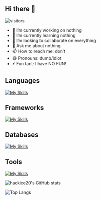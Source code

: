 ## Hi there 👋

![visitors](https://visitor-badge.laobi.icu/badge?page_id=hackice20.hackice20)


- 🔭 I’m currently working on nothing
- 🌱 I’m currently learning nothing
- 👯 I’m looking to collaborate on everything
- 💬 Ask me about nothing
- 📫 How to reach me: don't
- 😄 Pronouns: dumb/idiot
- ⚡ Fun fact: I have NO FUN!


<h2>Languages</h2>

[![My Skills](https://skillicons.dev/icons?i=ts,js,bash,cpp,python,c,java,rust,go)](https://skillicons.dev)

<h2>Frameworks</h2>
  
[![My Skills](https://skillicons.dev/icons?i=nextjs,express,react,tailwindcss,nodejs)](https://skillicons.dev)

<h2>Databases</h2>
  
[![My Skills](https://skillicons.dev/icons?i=postgres,mongo)](https://skillicons.dev)

<h2>Tools</h2>
 
[![My Skills](https://skillicons.dev/icons?i=git,github,docker,prisma,postman,linux)](https://skillicons.dev)

![hackice20's GitHub stats](https://github-readme-stats.vercel.app/api?username=hackice20&show_icons=true&theme=radical)

![Top Langs](https://github-readme-stats.vercel.app/api/top-langs/?username=hackice20&layout=compact)
  
